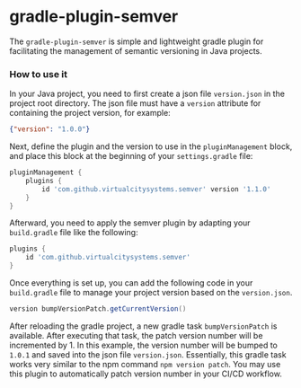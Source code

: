 # gradle-plugin-semver

The `gradle-plugin-semver` is simple and lightweight gradle plugin for facilitating the management of semantic
versioning in Java projects.

###  How to use it

In your Java project, you need to first create a json file `version.json` in the project root directory. The json file
must have a `version` attribute for containing the project version, for example:

``` json
{"version": "1.0.0"}
```

Next, define the plugin and the version to use in the `pluginManagement` block, and place this block at the
beginning of your `settings.gradle` file:

``` groovy
pluginManagement {
    plugins {
        id 'com.github.virtualcitysystems.semver' version '1.1.0'
    }
}
```

Afterward, you need to apply the semver plugin by adapting your `build.gradle` file like the following:

``` groovy
plugins {
    id 'com.github.virtualcitysystems.semver'
}
```

Once everything is set up, you can add the following code in your `build.gradle` file to manage your project version
based on the `version.json`.

``` groovy
version bumpVersionPatch.getCurrentVersion()
```

After reloading the gradle project, a new gradle task `bumpVersionPatch` is available. After executing that task, the
patch version number will be incremented by 1. In this example, the version number will be bumped to `1.0.1` and saved
into the json file `version.json`. Essentially, this gradle task works very similar to the npm command
`npm version patch`. You may use this plugin to automatically patch version number in your CI/CD workflow.
